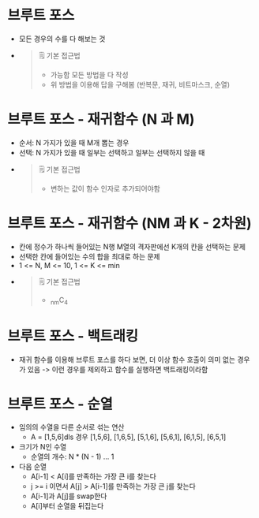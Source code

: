 # 브루트 포스
- 모든 경우의 수를 다 해보는 것
- > 🗒️ 기본 접근법  
  > - 가능함 모든 방법을 다 작성
  > - 위 방법을 이용해 답을 구해봄 (반복문, 재귀, 비트마스크, 순열)

# 브루트 포스 - 재귀함수 (N 과 M)
- 순서: N 가지가 있을 때 M개 뽑는 경우 
- 선택: N 가지가 있을 때 일부는 선택하고 일부는 선택하지 않을 때
- > 🗒️ 기본 접근법
  > - 변하는 값이 함수 인자로 추가되어야함

# 브루트 포스 - 재귀함수 (NM 과 K - 2차원)
- 칸에 정수가 하나씩 들어있는 N행 M열의 격자판에선 K개의 칸을 선택하는 문제
- 선택한 칸에 들어있는 수의 합을 최대로 하는 문제
- 1 <= N, M <= 10, 1 <= K <= min
- > 🗒️ 기본 접근법
  > - <sub>nm</sub>C<sub>4</sub>

# 브루트 포스 - 백트래킹
- 재귀 함수를 이용해 브루트 포스를 하다 보면, 더 이상 함수 호출이 의미 없는 경우가 있음
  -> 이런 경우를 제외하고 함수를 실행하면 백트래킹이라함

# 브루트 포스 - 순열
- 임의의 수열을 다른 순서로 섞는 연산
  - A = [1,5,6]dls 경우 [1,5,6], [1,6,5], [5,1,6], [5,6,1], [6,1,5], [6,5,1]
- 크기가 N인 수열
  - 순열의 개수: N * (N - 1) ... 1
- 다음 순열
  - A[i-1] < A[i]를 만족하는 가장 큰 i를 찾는다
  - j >= i 이면서 A[j] > A[i-1]를 만족하는 가장 큰 j를 찾는다
  - A[i-1]과 A[j]를 swap한다
  - A[i]부터 순열을 뒤집는다
